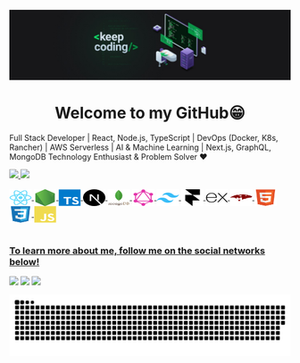 ![Sem Título-1](https://github.com/Rhulys/Rhulys/blob/main/1588263889764.jpeg)

 
 <h1 align="center"> Welcome to my GitHub😁 </h1>
 
Full Stack Developer | React, Node.js, TypeScript | DevOps (Docker, K8s, Rancher) | AWS Serverless | AI & Machine Learning | Next.js, GraphQL, MongoDB
Technology Enthusiast & Problem Solver ❤️
 
  <div>
    <a href="https://github.com/Rhulys">
    <img height="180em" src="https://github-readme-stats.vercel.app/api?username=Rhulys&show_icons=true&theme=tokyonight&include_all_commits=true&count_private=true"/>
    <img height="180em" src="https://github-readme-stats.vercel.app/api/top-langs/?username=Rhulys&layout=compact&langs_count=6&theme=tokyonight"/>
 </div>
     
 <div style="display: inline_block"><br>
    <img align="center" alt="REACT" height="30" width="40" src="https://raw.githubusercontent.com/devicons/devicon/master/icons/react/react-original.svg">
    <img align="center" alt="NODE" height="30" width="40" src="https://github.com/devicons/devicon/blob/master/icons/nodejs/nodejs-original.svg"> 
    <img align="center" alt="TYPESCRIPT" height="30" width="40" src="https://raw.githubusercontent.com/devicons/devicon/6910f0503efdd315c8f9b858234310c06e04d9c0/icons/typescript/typescript-original.svg">
    <img align="center" alt="NEXT" height="30" width="40" src="https://raw.githubusercontent.com/devicons/devicon/6910f0503efdd315c8f9b858234310c06e04d9c0/icons/nextjs/nextjs-plain.svg">
    <img align="center" alt="MONGODB" height="30" width="40" src="https://github.com/devicons/devicon/blob/master/icons/mongodb/mongodb-original-wordmark.svg">
    <img align="center" alt="GRAPHQL" height="30" width="40" src="https://github.com/devicons/devicon/blob/master/icons/graphql/graphql-plain.svg">
    <img align="center" alt="TAILWIND" height="30" width="40" src="https://raw.githubusercontent.com/devicons/devicon/6910f0503efdd315c8f9b858234310c06e04d9c0/icons/tailwindcss/tailwindcss-original.svg">
    <img align="center" alt="FRAMERMOTION" height="30" width="40" src="https://github.com/devicons/devicon/blob/master/icons/framermotion/framermotion-original.svg">
    <img align="center" alt="EXPRESS" height="30" width="40" src="https://github.com/devicons/devicon/blob/master/icons/express/express-original.svg">
    <img align="center" alt="MONGOOSE" height="30" width="40" src="https://github.com/devicons/devicon/blob/master/icons/mongoose/mongoose-original.svg">
    <img align="center" alt="HTML" height="30" width="40" src="https://raw.githubusercontent.com/devicons/devicon/master/icons/html5/html5-original.svg">
    <img align="center" alt="CSS" height="30" width="40" src="https://raw.githubusercontent.com/devicons/devicon/master/icons/css3/css3-original.svg">
    <img align="center" alt="Js" height="30" width="40" src="https://raw.githubusercontent.com/devicons/devicon/master/icons/javascript/javascript-plain.svg">
 </div>
  
 <br>
  
 ### To learn more about me, follow me on the social networks below!
  
 <div> 
   <a href="https://www.instagram.com/o_rhulys/" target="_blank"><img src="https://img.shields.io/badge/-Instagram-%23E4405F?style=for-the-badge&logo=instagram&logoColor=white" target="_blank"></a>
   <a href = "mailto:rhulyanderson.s@gmail.com"><img src="https://img.shields.io/badge/-Gmail-%23333?style=for-the-badge&logo=gmail&logoColor=white" target="_blank"></a>
   <a href="https://www.linkedin.com/in/rhulyanderson-sander-de-paula-silva-679419315" target="_blank"><img src="https://img.shields.io/badge/-LinkedIn-%230077B5?style=for-the-badge&logo=linkedin&logoColor=white" target="_blank"></a>
 </div>
 
 ![snake gif](https://github.com/Rhulys/Rhulys/blob/output/snake.svg)
